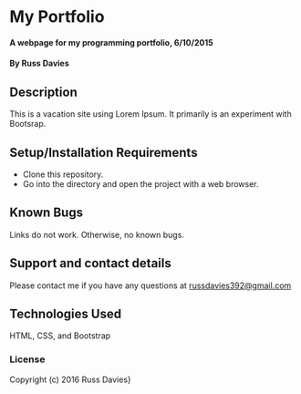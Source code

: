 # My Portfolio

#### A webpage for my programming portfolio, 6/10/2015

#### By Russ Davies

## Description

This is a vacation site using Lorem Ipsum. It primarily is an experiment with Bootsrap.

## Setup/Installation Requirements

* Clone this repository.
* Go into the directory and open the project with a web browser.

## Known Bugs

Links do not work. Otherwise, no known bugs.

## Support and contact details

Please contact me if you have any questions at russdavies392@gmail.com

## Technologies Used

HTML, CSS, and Bootstrap

### License

Copyright (c) 2016 Russ Davies}
